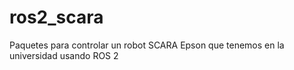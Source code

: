 # ros2_scara
Paquetes para controlar un robot SCARA Epson que tenemos en la universidad usando ROS 2

